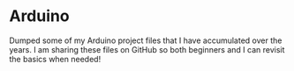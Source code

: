 # Arduino
Dumped some of my Arduino project files that I have accumulated over the years. I am sharing these files on GitHub so both beginners and I can revisit the basics when needed!
